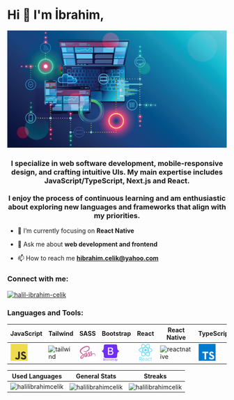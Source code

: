 <h1 align="left">Hi 👋 I'm İbrahim,</h1>

![Front-End Development](https://github.com/halilibrahimcelik/halilibrahimcelik/blob/main/banner.jpg)

<h3 align="center">I specialize in web software development, mobile-responsive design, and crafting intuitive UIs. My main expertise includes  JavaScript/TypeScript, Next.js and React.
<br/>	
<br/>
 I enjoy the process of continuous learning and am enthusiastic about exploring new languages and frameworks that align with my priorities.</h3>

- 🌱 I’m currently focusing on **React Native**

- 💬 Ask me about **web development  and frontend**

- 📫 How to reach me **hibrahim.celik@yahoo.com**



<h3 align="left">Connect with me:</h3>
<p align="left">
<a href="https://linkedin.com/in/halil-ibrahim-celik" target="blank"><img align="center" src="https://raw.githubusercontent.com/rahuldkjain/github-profile-readme-generator/master/src/images/icons/Social/linked-in-alt.svg" alt="halil-ibrahim-celik" height="30" width="30" /></a>
</p>

<h3 align="left">Languages and Tools:</h3>

|JavaScript| Tailwind|SASS |Bootstrap  | React | React Native | TypeScript | Next.js | Redux | Graphql| Postman| Firebase |Chart.js |Framer|Figma|Jest|
|-------------|------------| -------- | -------------|---------|----------|--------|--------|----------|-------|------|-------|-------|-----|------|-----|
|<img src="https://raw.githubusercontent.com/devicons/devicon/master/icons/javascript/javascript-original.svg" alt="javascript" width="40" height="40"/> |<img src="https://www.vectorlogo.zone/logos/tailwindcss/tailwindcss-icon.svg" alt="tailwind" width="40" height="40"/> |<img src="https://raw.githubusercontent.com/devicons/devicon/master/icons/sass/sass-original.svg" alt="sass" width="40" height="40"/> |    <img  align="center" src="https://raw.githubusercontent.com/devicons/devicon/master/icons/bootstrap/bootstrap-plain-wordmark.svg" alt="bootstrap" width="40" height="40"/>|    <img src="https://raw.githubusercontent.com/devicons/devicon/master/icons/react/react-original-wordmark.svg" alt="react" width="40" height="40"/>|   <img src="https://reactnative.dev/img/header_logo.svg" alt="reactnative" width="40" height="40"/>| <img src="https://raw.githubusercontent.com/devicons/devicon/master/icons/typescript/typescript-original.svg" alt="typescript" width="40" height="40"/> | <img src="https://cdn.worldvectorlogo.com/logos/nextjs-2.svg" alt="nextjs" width="40" height="40"/> | <img src="https://raw.githubusercontent.com/devicons/devicon/master/icons/redux/redux-original.svg" alt="redux" width="40" height="40"/> |<img src="https://www.vectorlogo.zone/logos/graphql/graphql-icon.svg" alt="graphql" width="40" height="40"/>|   <img src="https://www.vectorlogo.zone/logos/getpostman/getpostman-icon.svg" alt="postman" width="40" height="40"/> |<img src="https://www.vectorlogo.zone/logos/firebase/firebase-icon.svg" alt="firebase" width="40" height="40"/>|<img src="https://www.chartjs.org/media/logo-title.svg" alt="chartjs" width="40" height="40"/> | <img src="https://www.vectorlogo.zone/logos/framer/framer-icon.svg" alt="framer" width="40" height="40"/>|<img src="https://www.vectorlogo.zone/logos/figma/figma-icon.svg" alt="figma" width="40" height="40"/>|<img src="https://www.vectorlogo.zone/logos/jestjsio/jestjsio-icon.svg" alt="jest" width="40" height="40"/>|


|Used Languages|General Stats|Streaks|
|------|-----|-----|
|<img align="left" src="https://github-readme-stats.vercel.app/api/top-langs?username=halilibrahimcelik&show_icons=true&locale=en&layout=compact" alt="halilibrahimcelik" />|<img align="center" src="https://github-readme-stats.vercel.app/api?username=halilibrahimcelik&show_icons=true&locale=en" alt="halilibrahimcelik" />|<img align="center" src="https://github-readme-streak-stats.herokuapp.com/?user=halilibrahimcelik&" alt="halilibrahimcelik" />|
